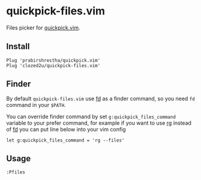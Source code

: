 # quickpick-files.vim
Files picker for [quickpick.vim](https://github.com/prabirshrestha/quickpick.vim).

## Install
```vim
Plug 'prabirshrestha/quickpick.vim'
Plug 'clozed2u/quickpick-files.vim'
```

## Finder
By default `quickpick-files.vim` use [fd](https://github.com/sharkdp/fd) as a finder command, so you need `fd` command in your `$PATH`.

You can override finder command by set `g:quickpick_files_command` variable to your prefer command, for example if you want to use [rg](https://github.com/BurntSushi/ripgrep) instead of [fd](https://github.com/sharkdp/fd) you can put line below into your vim config

```vim
let g:quickpick_files_command = 'rg --files'
```

## Usage
```vim
:Pfiles
```
